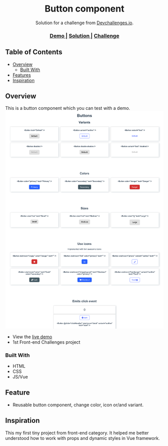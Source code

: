 <h1 align="center">Button component</h1>

<div align="center">
   Solution for a challenge from  <a href="http://devchallenges.io" target="_blank">Devchallenges.io</a>.
</div>

<div align="center">
  <h3>
    <a href="https://ic3top.github.io/devChallenges/button-component/dist/">
      Demo
    </a>
    <span> | </span>
    <a href="https://devchallenges.io/challenges/ohgVTyJCbm5OZyTB2gNY">
      Solution
    </a>
    <span> | </span>
    <a href="https://devchallenges.io/challenges/ohgVTyJCbm5OZyTB2gNY">
      Challenge
    </a>
  </h3>
</div>

<!-- TABLE OF CONTENTS -->

## Table of Contents

- [Overview](#overview)
    - [Built With](#built-with)
- [Features](#features)
- [Inspiration](#inspiration)

<!-- OVERVIEW -->

## Overview
This is a button component which you can test with a demo.
![screenshot](./screenshots/button-component.png)

- View the [live demo](https://ic3top.github.io/devChallenges/button-component/dist/)
- 1st Front-end Challenges project

### Built With

- HTML
- CSS
- JS/Vue

## Feature

- Reusable button component, change color, icon or/and variant.

## Inspiration
This my first tiny project from front-end category. It helped me better understood how to work with props and dynamic styles in Vue framework.
